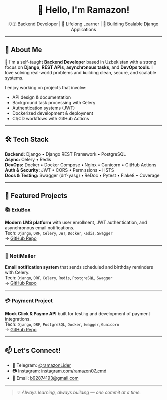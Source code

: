 <h1 align="center">👋 Hello, I'm Ramazon!</h1>
<p align="center">🇺🇿 Backend Developer | 🧠 Lifelong Learner | 🚀 Building Scalable Django Applications</p>

---

## 🚀 About Me

🎯 I'm a self-taught **Backend Developer** based in Uzbekistan with a strong focus on **Django**, **REST APIs**, **asynchronous tasks**, and **DevOps tools**. I love solving real-world problems and building clean, secure, and scalable systems.

I enjoy working on projects that involve:
- API design & documentation
- Background task processing with Celery
- Authentication systems (JWT)
- Dockerized development & deployment
- CI/CD workflows with GitHub Actions

---

## 🛠 Tech Stack

**Backend:** Django • Django REST Framework • PostgreSQL  
**Async:** Celery • Redis  
**DevOps:** Docker • Docker Compose • Nginx • Gunicorn • GitHub Actions  
**Auth & Security:** JWT • CORS • Permissions • HSTS  
**Docs & Testing:** Swagger (drf-yasg) • ReDoc • Pytest • Flake8 • Coverage  

---

## 📂 Featured Projects

### 📚 EduBox
**Modern LMS platform** with user enrollment, JWT authentication, and asynchronous email notifications.  
Tech: `Django`, `DRF`, `Celery`, `JWT`, `Docker`, `Redis`, `Swagger`  
→ [GitHub Repo](https://github.com/ramazon07-cmd/edubox)

---

### 📧 NotiMailer
**Email notification system** that sends scheduled and birthday reminders with Celery.  
Tech: `Django`, `DRF`, `Celery`, `Redis`, `PostgreSQL`, `Swagger`  
→ [GitHub Repo](https://github.com/ramazon07-cmd/notimailer)

---

### 💳 Payment Project
**Mock Click & Payme API** built for testing and development of payment integrations.  
Tech: `Django`, `DRF`, `PostgreSQL`, `Docker`, `Swagger`, `Gunicorn`  
→ [GitHub Repo](https://github.com/ramazon07-cmd/payment)

---

## 📫 Let's Connect!

- 📨 Telegram: [@ramazonLider](https://t.me/ramazonLider)  
- 📷 Instagram: [instagram.com/ramazon07_cmd](https://instagram.com/ramazon07_cmd)  
- 📧 Email: b92874193@gmail.com  

---

> 💡 *Always learning, always building — one commit at a time.*

